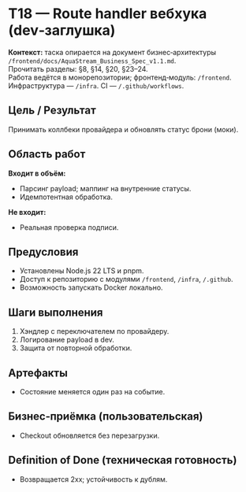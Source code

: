 # T18 — Route handler вебхука (dev‑заглушка)

**Контекст:** таска опирается на документ бизнес‑архитектуры `/frontend/docs/AquaStream_Business_Spec_v1.1.md`.  
Прочитать разделы: §8, §14, §20, §23–24.  
Работа ведётся в монорепозитории; фронтенд‑модуль: `/frontend`. Инфраструктура — `/infra`. CI — `/.github/workflows`.

## Цель / Результат
Принимать коллбеки провайдера и обновлять статус брони (моки).

## Область работ
**Входит в объём:**
- Парсинг payload; маппинг на внутренние статусы.
- Идемпотентная обработка.

**Не входит:**
- Реальная проверка подписи.

## Предусловия
- Установлены Node.js 22 LTS и pnpm.
- Доступ к репозиторию с модулями `/frontend`, `/infra`, `/.github`.
- Возможность запускать Docker локально.

## Шаги выполнения
1. Хэндлер с переключателем по провайдеру.
2. Логирование payload в dev.
3. Защита от повторной обработки.

## Артефакты
- Состояние меняется один раз на событие.

## Бизнес‑приёмка (пользовательская)
- Checkout обновляется без перезагрузки.

## Definition of Done (техническая готовность)
- Возвращается 2xx; устойчивость к дублям.